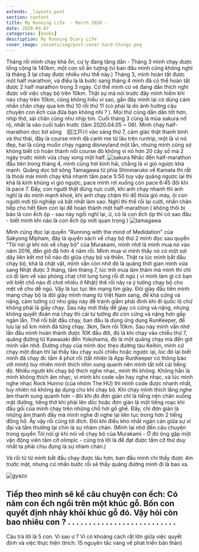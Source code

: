 ```yaml
---
extends: _layouts.post
section: content
title: My Running Life  - March 2020 - 
date: 2020-04-07
categories: [books]
description: My Running Diary Life
cover_image: /assets/img/post-cover-hard-things.png
---
```

Tháng rồi mình chạy khá ổn, cự ly đang tăng dần - Tháng 3 mình chạy được tổng cộng là 140km, một con số ấn tượng (vì ban đầu mình cũng không nghĩ là tháng 3 lại chaỵ được nhiều như thế này.)
Tháng 3, mình hoàn tất được một half marathon, và điều lạ là bước sang tháng 4 mình đã có thể hoàn tất được 2 half marathon trong 3 ngày. Cơ thể mình có vẻ đang dần thích nghi được với việc chạy bộ trên 10km. Thật sự mà nói trước đây mình hiếm khi nào chạy trên 10km, cũng không hiểu vì sao, gần đây mình lại có dũng cảm nhấn chân chạy qua km thứ 10 rồi thứ 11 (có phải là do ảnh hưởng câu chuyện con ếch của đứa bạn không nhỉ ? ). Mọi thứ cũng dần dần tốt hơn, nhịp thở, sải chân cũng như nhịp tim. 
Cuối tháng 3 cũng là mùa sakura nở rộ, nhất là vào cuối tuần trước (tầm 2020.04.05 ~ 06). Mình chạy half-marathon dọc bờ sông　旧江戸川 vào sáng thứ 7, cảm giác thật thanh bình và thư thái, đây là course mình đã canh me từ lâu trên runtrip, một là vì nó đẹp, hai là cũng muốn chạy ngang disneyland một lần, nhưng mình cũng sợ không biết có hoàn thành nổi course đó không vì nó hơn 20 cây số mà 2 ngày trước mình vừa chạy xong một half. 
![sakura](https://scontent.xx.fbcdn.net/v/t1.15752-9/92316701_852686901864356_6140147274279288832_n.jpg?_nc_cat=102&_nc_sid=b96e70&_nc_ohc=lHxh-06dnxAAX96NxC3&_nc_ad=z-m&_nc_cid=0&_nc_zor=9&_nc_ht=scontent.xx&oh=c7352f5d6a4fec1bcb410778d3c7053e&oe=5EACAA62)
Nhắc đến half-marathon đầu tiên trong tháng 4, mình cũng hơi kinh hãi, chẳng là vì gió ngược khá mạnh. Quãng dọc bờ sông Tamagawa từ phía Shinmaruko về Kamata thì rất là thoải mái mình chạy khá nhanh tầm pace 5:50 tuy vậy quãng ngược lại thì khá là kinh khủng vì gió ngược, pace mình rơi xuống còn pace 6:45 đôi khi là pace 7. Đấy, con người thật đúng nực cười, khi anh chạy nhanh thì anh nghĩ là do mình mạnh khoẻ, khi anh chạy chậm thì đổ thừa gió máy, ôi con người mới tội nghiệp và bất nhất làm sao. Nghĩ thì thế rồi lại cười, nhấn chân tiếp cho hết 6km còn lại để hoàn thành một half-marathon ( không thôi bị bảo là con ếch ộp - sau này ngồi nghĩ lại, ừ, có là con ếch ộp thì có sao đâu - biết mình khi nào là con ếch ộp mới quan trọng )
![tamagawa](https://scontent.xx.fbcdn.net/v/t1.15752-9/91972455_667246510705768_9106216178107285504_n.jpg?_nc_cat=105&_nc_sid=b96e70&_nc_ohc=fXVYlqFTkpAAX-Jl7zG&_nc_ad=z-m&_nc_cid=0&_nc_zor=9&_nc_ht=scontent.xx&oh=ea78603bde5801d8e23c36d8a8d74785&oe=5EB0B6C9)

Mình cũng đọc lại quyển "Running with the mind of Medidation" của Sakyong Mipham, đây là quyển sách về chạy bộ thứ 2 mình đọc sau quyển "Tôi nói gì khi nói về chạy bộ" của Murakami, mình nhớ là mình mua nó vào năm 2016, đến giờ đã hơn 4 năm rồi. Mình mua vì mình thấy nó có một sợi dây liên kết mơ hồ nào đó giữa chạy bộ và thiền. Thật ra lúc mình bắt đầu chạy bộ, khá là chật vật, mình vẫn còn nhớ đó là quãng thời gian mình vừa sang Nhật được 3 tháng, tầm tháng 7, lúc trời mưa lâm thâm mà mình thì chỉ có đi làm về vào phòng chat chit lung tung rồi đi ngủ ( vì mình làm gì có bạn với biết chỗ nào đi chơi nhiều ở Nhật) thế rồi nảy ra ý tưởng chạy bộ cho mệt về cho dễ ngủ. Vậy là lục tục lên mạng tìm giày. Đôi giày đầu tiên mình mang chạy bộ là đôi giày mình mang từ Việt Nam sang, đế khá cứng và nặng, cảm tưởng cứ như giày này để tránh giẫm phải đinh khi đi quốc lộ chứ không phải là giầy chạy. Sau này mới thấy đế gìay có cứng và nặng, nhưng không quyết đoán mà chạy thì cái tư tưởng đó còn cứng và nặng hơn gấp ngàn lần. 
Thế rồi bắt đầu chạy, ban đầu là dùng ứng dụng RunKeeper, để lưu lại số km mình đã từng chạy. 3km, 5km rồi 10km. Sau này mình vẫn nhớ lần đầu mình hoàn thành được 10K đầu đời, đó là khi chạy vào chiều thứ 7, quãng đường từ Kawasaki đến Yokohama, đó là một quãng chạy mà đến giờ mình vẫn nhớ. 
Đường chạy của mình dọc theo đường tàu Keihin, mình cứ chạy một đoạn thì lại thấy tàu chạy xuôi chiều hoặc ngược lại, lúc đó lại biết mình đã chạy đc tầm 4 phút rồi (tất nhiên là App RunKeeper có thông báo với mình) tuy nhiên mình thích nhìn xung quanh nên mình tắt nốt cái tiếng đó. Nhiều người khi chạy bộ thích nghe nhạc, mình thì không. Không hẳn là mình không thích âm nhạc, vì mình khi code vẫn hay nghe nhạc, và lúc mình nghe nhạc Rock Hunno (của nhóm The HU) thì mình code được nhanh nhất, tuy nhiên nó không áp dụng cho khi chạy bộ. Khi chạy mình thích lắng nghe âm thanh xung quanh hơn - đôi khi đó đơn giản chỉ là tiếng nện chân xuống mặt đường, tiếng thở khi phải lên dốc hoặc đơn giản là một tiếng roạc khi đầu gối của mình chạy trên những chỗ hơi gồ ghề. Đấy, chỉ đơn giản là những âm thanh đấy mà mình nghe đi nghe lại liên tục trong hơn 2 tiếng đồng hồ. Ấy vậy rồi cũng tới đích. Đôi khi điều khó nhất ngăn cản giữa sự vĩ đại và tầm thường lại chín là sự nhàm chán. (Mình lại nhớ đến câu chuyện trong quyển Tôi nói gì khi nói về chạy bộ của Murakami - Ở đó ông gặp một vận động viên tầm cỡ olimpic - cũng trả lời là để đạt được tầm cỡ thứ duy nhất ta phải chịu đựng là sự nhàm chán.)

Và rồi từ từ mình bắt đầu chạy được lâu hơn, ban đầu mình chỉ thấy được 4m trước mặt, nhưng cứ nhấn bước rồi sẽ thấy quãng đường mình đi là bao xa.

![gyazo](https://gyazo.com/df01a8e417736421dfbc326e7d445f82)

Tiếp theo mình sẽ kể câu chuyện con ếch:
Có năm con ếch ngồi trên một khúc gỗ. Bốn con quyết định nhảy khỏi khúc gỗ đó. Vậy hỏi còn bao nhiêu con ? 
.
.
.
.
.
.
.
.
.
.
.
.
.
.
.
.
.
.
.
.
.
.
.
.
.
.
----------------------
Câu trả lời là 5 con. Vì sao ư ? Vì có khoảng cách rất lớn giữa việc quyết định và việc thực hiện 
(trích: 15 nguyên tắc vàng về phát triển bản thân)


























